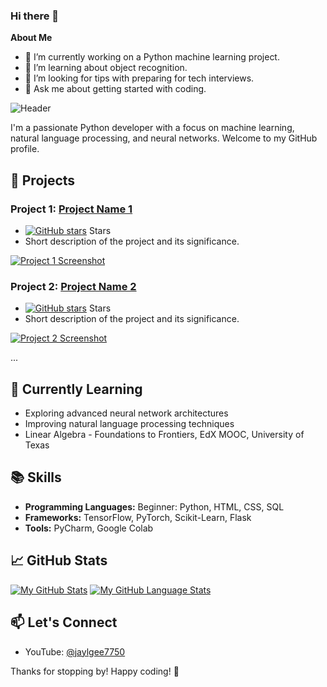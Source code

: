 ### Hi there 👋

**About Me** 

- 🔭 I’m currently working on a Python machine learning project. 
- 🌱 I’m learning about object recognition.
- 🤔 I’m looking for tips with preparing for tech interviews.
- 💬 Ask me about getting started with coding.

![Header](./pexels-pixabay-163064.jpg)

I'm a passionate Python developer with a focus on machine learning, natural language processing, and neural networks. Welcome to my GitHub profile.

## 🚀 Projects

### Project 1: [Project Name 1](link_to_project_1)
- [![GitHub stars](link_to_project_1_stars)](link_to_project_1_stars) Stars
- Short description of the project and its significance.

[![Project 1 Screenshot](link_to_project_1_screenshot.png)](link_to_project_1)

### Project 2: [Project Name 2](link_to_project_2)
- [![GitHub stars](link_to_project_2_stars)](link_to_project_2_stars) Stars
- Short description of the project and its significance.

[![Project 2 Screenshot](link_to_project_2_screenshot.png)](link_to_project_2)

...

## 🌱 Currently Learning

- Exploring advanced neural network architectures
- Improving natural language processing techniques
- Linear Algebra - Foundations to Frontiers, EdX MOOC, University of Texas

## 📚 Skills

- **Programming Languages:** Beginner: Python, HTML, CSS, SQL
- **Frameworks:** TensorFlow, PyTorch, Scikit-Learn, Flask
- **Tools:** PyCharm, Google Colab

## 📈 GitHub Stats

[![My GitHub Stats](https://github-readme-stats.vercel.app/api/?username=jaylgee&count_private=true&theme=tokyonight&showicons=true)]()
[![My GitHub Language Stats](https://github-readme-stats.vercel.app/api/top-langs/?username=jaylgee&langs_count=5&theme=tokyonight)]()

## 📫 Let's Connect

- YouTube: [@jaylgee7750](https://www.youtube.com/channel/UCz6dYfh9rdVEYxD4CneSb2A)

Thanks for stopping by! Happy coding! 🚀
